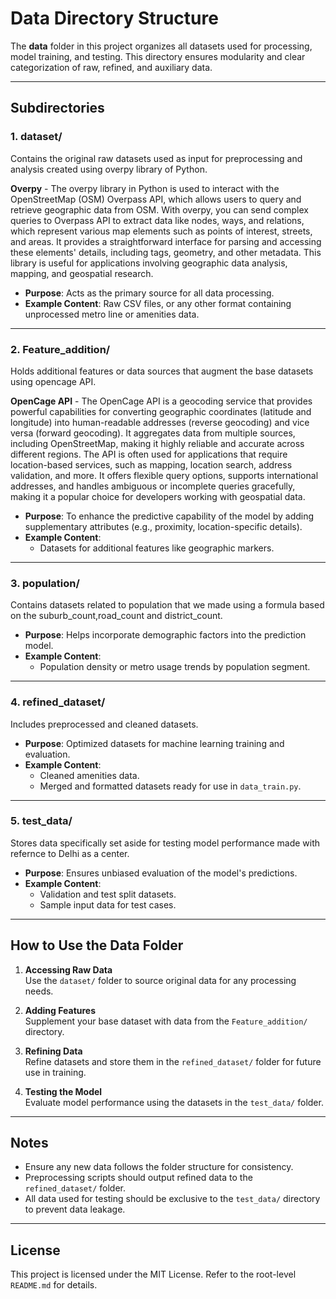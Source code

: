 # Data Directory Structure

The **data** folder in this project organizes all datasets used for processing, model training, and testing. This directory ensures modularity and clear categorization of raw, refined, and auxiliary data.

---

## Subdirectories

### **1. dataset/**
Contains the original raw datasets used as input for preprocessing and analysis created using overpy library of Python.

**Overpy** - The overpy library in Python is used to interact with the OpenStreetMap (OSM) Overpass API, which allows users to query and retrieve geographic data from OSM. With overpy, you can send complex queries to Overpass API to extract data like nodes, ways, and relations, which represent various map elements such as points of interest, streets, and areas. It provides a straightforward interface for parsing and accessing these elements' details, including tags, geometry, and other metadata. This library is useful for applications involving geographic data analysis, mapping, and geospatial research.

- **Purpose**: Acts as the primary source for all data processing.
- **Example Content**: Raw CSV files, or any other format containing unprocessed metro line or amenities data.

---

### **2. Feature_addition/**
Holds additional features or data sources that augment the base datasets using opencage API.

**OpenCage API** - The OpenCage API is a geocoding service that provides powerful capabilities for converting geographic coordinates (latitude and longitude) into human-readable addresses (reverse geocoding) and vice versa (forward geocoding). It aggregates data from multiple sources, including OpenStreetMap, making it highly reliable and accurate across different regions. The API is often used for applications that require location-based services, such as mapping, location search, address validation, and more. It offers flexible query options, supports international addresses, and handles ambiguous or incomplete queries gracefully, making it a popular choice for developers working with geospatial data.

- **Purpose**: To enhance the predictive capability of the model by adding supplementary attributes (e.g., proximity, location-specific details).
- **Example Content**: 
  - Datasets for additional features like geographic markers.

---

### **3. population/**
Contains datasets related to population that we made using a formula based on the suburb_count,road_count and district_count.

- **Purpose**: Helps incorporate demographic factors into the prediction model.
- **Example Content**: 
  - Population density or metro usage trends by population segment.

---

### **4. refined_dataset/**
Includes preprocessed and cleaned datasets.

- **Purpose**: Optimized datasets for machine learning training and evaluation.
- **Example Content**: 
  - Cleaned amenities data.
  - Merged and formatted datasets ready for use in `data_train.py`.

---

### **5. test_data/**
Stores data specifically set aside for testing model performance made with refernce to Delhi as a center.

- **Purpose**: Ensures unbiased evaluation of the model's predictions.
- **Example Content**: 
  - Validation and test split datasets.
  - Sample input data for test cases.

---

## How to Use the Data Folder

1. **Accessing Raw Data**  
   Use the `dataset/` folder to source original data for any processing needs.

2. **Adding Features**  
   Supplement your base dataset with data from the `Feature_addition/` directory.

3. **Refining Data**  
   Refine datasets and store them in the `refined_dataset/` folder for future use in training.

4. **Testing the Model**  
   Evaluate model performance using the datasets in the `test_data/` folder.

---

## Notes

- Ensure any new data follows the folder structure for consistency.
- Preprocessing scripts should output refined data to the `refined_dataset/` folder.
- All data used for testing should be exclusive to the `test_data/` directory to prevent data leakage.

---

## License

This project is licensed under the MIT License. Refer to the root-level `README.md` for details.